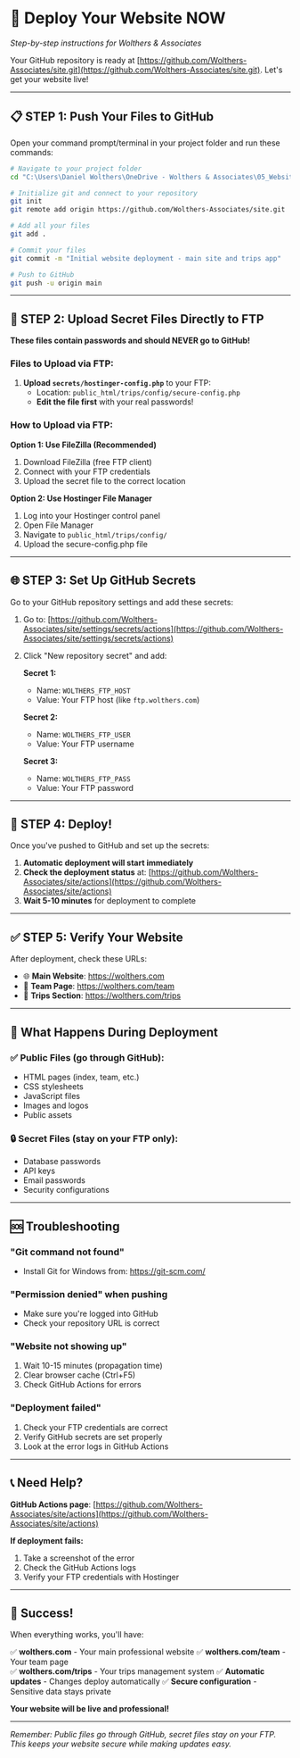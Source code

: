 # 🚀 Deploy Your Website NOW
*Step-by-step instructions for Wolthers & Associates*

Your GitHub repository is ready at [https://github.com/Wolthers-Associates/site.git](https://github.com/Wolthers-Associates/site.git). Let's get your website live!

---

## 📋 STEP 1: Push Your Files to GitHub

Open your command prompt/terminal in your project folder and run these commands:

```bash
# Navigate to your project folder
cd "C:\Users\Daniel Wolthers\OneDrive - Wolthers & Associates\05_Website\new-site\trips wolthers"

# Initialize git and connect to your repository
git init
git remote add origin https://github.com/Wolthers-Associates/site.git

# Add all your files
git add .

# Commit your files
git commit -m "Initial website deployment - main site and trips app"

# Push to GitHub
git push -u origin main
```

---

## 🔐 STEP 2: Upload Secret Files Directly to FTP

**These files contain passwords and should NEVER go to GitHub!**

### Files to Upload via FTP:

1. **Upload `secrets/hostinger-config.php`** to your FTP:
   - Location: `public_html/trips/config/secure-config.php`
   - **Edit the file first** with your real passwords!

### How to Upload via FTP:

**Option 1: Use FileZilla (Recommended)**
1. Download FileZilla (free FTP client)
2. Connect with your FTP credentials
3. Upload the secret file to the correct location

**Option 2: Use Hostinger File Manager**
1. Log into your Hostinger control panel
2. Open File Manager
3. Navigate to `public_html/trips/config/`
4. Upload the secure-config.php file

---

## 🌐 STEP 3: Set Up GitHub Secrets

Go to your GitHub repository settings and add these secrets:

1. Go to: [https://github.com/Wolthers-Associates/site/settings/secrets/actions](https://github.com/Wolthers-Associates/site/settings/secrets/actions)

2. Click "New repository secret" and add:

   **Secret 1:**
   - Name: `WOLTHERS_FTP_HOST`
   - Value: Your FTP host (like `ftp.wolthers.com`)

   **Secret 2:** 
   - Name: `WOLTHERS_FTP_USER`
   - Value: Your FTP username

   **Secret 3:**
   - Name: `WOLTHERS_FTP_PASS`
   - Value: Your FTP password

---

## 🚀 STEP 4: Deploy!

Once you've pushed to GitHub and set up the secrets:

1. **Automatic deployment will start immediately**
2. **Check the deployment status** at: [https://github.com/Wolthers-Associates/site/actions](https://github.com/Wolthers-Associates/site/actions)
3. **Wait 5-10 minutes** for deployment to complete

---

## ✅ STEP 5: Verify Your Website

After deployment, check these URLs:

- 🌐 **Main Website**: https://wolthers.com
- 👥 **Team Page**: https://wolthers.com/team  
- 🧳 **Trips Section**: https://wolthers.com/trips

---

## 🔧 What Happens During Deployment

### ✅ **Public Files** (go through GitHub):
- HTML pages (index, team, etc.)
- CSS stylesheets
- JavaScript files
- Images and logos
- Public assets

### 🔒 **Secret Files** (stay on your FTP only):
- Database passwords
- API keys
- Email passwords
- Security configurations

---

## 🆘 Troubleshooting

### "Git command not found"
- Install Git for Windows from: https://git-scm.com/

### "Permission denied" when pushing
- Make sure you're logged into GitHub
- Check your repository URL is correct

### "Website not showing up"
1. Wait 10-15 minutes (propagation time)
2. Clear browser cache (Ctrl+F5)
3. Check GitHub Actions for errors

### "Deployment failed"
1. Check your FTP credentials are correct
2. Verify GitHub secrets are set properly
3. Look at the error logs in GitHub Actions

---

## 📞 Need Help?

**GitHub Actions page**: [https://github.com/Wolthers-Associates/site/actions](https://github.com/Wolthers-Associates/site/actions)

**If deployment fails:**
1. Take a screenshot of the error
2. Check the GitHub Actions logs
3. Verify your FTP credentials with Hostinger

---

## 🎉 Success!

When everything works, you'll have:

✅ **wolthers.com** - Your main professional website
✅ **wolthers.com/team** - Your team page  
✅ **wolthers.com/trips** - Your trips management system
✅ **Automatic updates** - Changes deploy automatically
✅ **Secure configuration** - Sensitive data stays private

**Your website will be live and professional!**

---

*Remember: Public files go through GitHub, secret files stay on your FTP. This keeps your website secure while making updates easy.* 